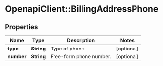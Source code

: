 # OpenapiClient::BillingAddressPhone

## Properties
Name | Type | Description | Notes
------------ | ------------- | ------------- | -------------
**type** | **String** | Type of phone | [optional] 
**number** | **String** | Free-form phone number. | [optional] 


